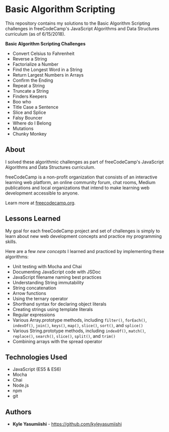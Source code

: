 # Basic Algorithm Scripting

This repository contains my solutions to the Basic Algorithm Scripting challenges in freeCodeCamp's JavaScript Algorithms and Data Structures curriculum (as of 6/15/2018).

<b>Basic Algorithm Scripting Challenges</b>
- Convert Celsius to Fahrenheit
- Reverse a String
- Factorialize a Number
- Find the Longest Word in a String
- Return Largest Numbers in Arrays
- Confirm the Ending
- Repeat a String
- Truncate a String
- Finders Keepers
- Boo who
- Title Case a Sentence
- Slice and Splice
- Falsy Bouncer
- Where do I Belong
- Mutations
- Chunky Monkey

## About

I solved these algorithmic challenges as part of freeCodeCamp's JavaScript Algorithms and Data Structures curriculum.

freeCodeCamp is a non-profit organization that consists of an interactive learning web platform, an online community forum, chat rooms, Medium publications and local organizations that intend to make learning web development accessible to anyone.

Learn more at <a href="https://www.freecodecamp.org/">freecodecamp.org</a>.

## Lessons Learned

My goal for each freeCodeCamp project and set of challenges is simply to learn about new web development concepts and practice my programming skills.

Here are a few <em>new concepts</em> I learned and practiced by implementing these algorithms:

- Unit testing with Mocha and Chai
- Documenting JavaScript code with JSDoc
- JavaScript filename naming best practices
- Understanding String immutability
- String concatenation
- Arrow functions
- Using the ternary operator
- Shorthand syntax for declaring object literals
- Creating strings using template literals
- Regular expressions
- Various Array.prototype methods, including <code>filter()</code>, <code>forEach()</code>, <code>indexOf()</code>, <code>join()</code>, <code>keys()</code>, <code>map()</code>, <code>slice()</code>, <code>sort()</code>, and <code>splice()</code>
- Various String.prototype methods, including <code>indexOf()</code>, <code>match()</code>, <code>replace()</code>, <code>search()</code>, <code>slice()</code>, <code>split()</code>, and <code>trim()</code>
- Combining arrays with the spread operator


## Technologies Used

* JavaScript (ES5 & ES6)
* Mocha
* Chai
* Node.js
* npm
* git

## Authors

* **Kyle Yasumiishi** - https://github.com/kyleyasumiishi